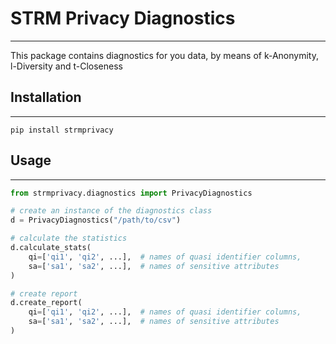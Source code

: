 # STRM Privacy Diagnostics

---

This package contains diagnostics for you data, by means of k-Anonymity, l-Diversity and t-Closeness

## Installation

----    

```
pip install strmprivacy
```

## Usage

 ----

```python
from strmprivacy.diagnostics import PrivacyDiagnostics

# create an instance of the diagnostics class
d = PrivacyDiagnostics("/path/to/csv")

# calculate the statistics
d.calculate_stats(
    qi=['qi1', 'qi2', ...],  # names of quasi identifier columns,
    sa=['sa1', 'sa2', ...],  # names of sensitive attributes
)

# create report
d.create_report(
    qi=['qi1', 'qi2', ...],  # names of quasi identifier columns,
    sa=['sa1', 'sa2', ...],  # names of sensitive attributes
)
```